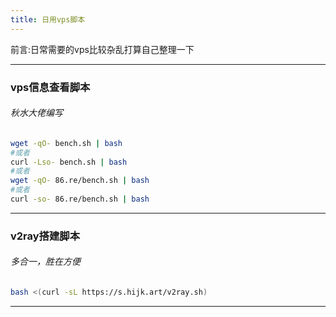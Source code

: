 ```yaml
---
title: 日用vps脚本
---
```

前言:日常需要的vps比较杂乱打算自己整理一下

---
### vps信息查看脚本  
###### 秋水大佬编写
```bash
wget -qO- bench.sh | bash
#或者
curl -Lso- bench.sh | bash
#或者
wget -qO- 86.re/bench.sh | bash
#或者
curl -so- 86.re/bench.sh | bash
```
---
### v2ray搭建脚本
###### 多合一，胜在方便
```bash
bash <(curl -sL https://s.hijk.art/v2ray.sh)
```
---